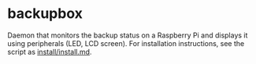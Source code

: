 # backupbox

Daemon that monitors the backup status on a Raspberry Pi and displays it using peripherals (LED, LCD screen).
For installation instructions, see the script as [install/install.md](install/install.md).
